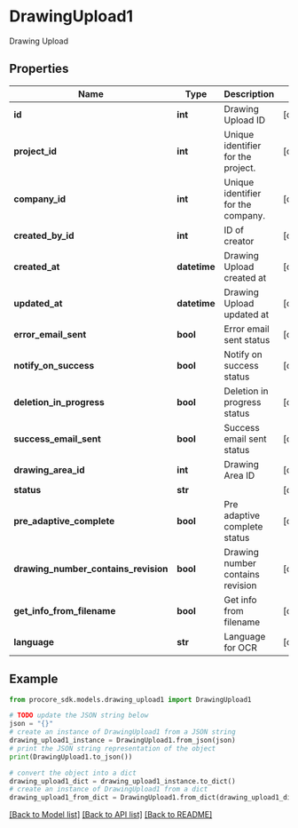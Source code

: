 # DrawingUpload1

Drawing Upload

## Properties

Name | Type | Description | Notes
------------ | ------------- | ------------- | -------------
**id** | **int** | Drawing Upload ID | [optional] 
**project_id** | **int** | Unique identifier for the project. | [optional] 
**company_id** | **int** | Unique identifier for the company. | [optional] 
**created_by_id** | **int** | ID of creator | [optional] 
**created_at** | **datetime** | Drawing Upload created at | [optional] 
**updated_at** | **datetime** | Drawing Upload updated at | [optional] 
**error_email_sent** | **bool** | Error email sent status | [optional] 
**notify_on_success** | **bool** | Notify on success status | [optional] 
**deletion_in_progress** | **bool** | Deletion in progress status | [optional] 
**success_email_sent** | **bool** | Success email sent status | [optional] 
**drawing_area_id** | **int** | Drawing Area ID | [optional] 
**status** | **str** |  | [optional] 
**pre_adaptive_complete** | **bool** | Pre adaptive complete status | [optional] 
**drawing_number_contains_revision** | **bool** | Drawing number contains revision | [optional] 
**get_info_from_filename** | **bool** | Get info from filename | [optional] 
**language** | **str** | Language for OCR | [optional] 

## Example

```python
from procore_sdk.models.drawing_upload1 import DrawingUpload1

# TODO update the JSON string below
json = "{}"
# create an instance of DrawingUpload1 from a JSON string
drawing_upload1_instance = DrawingUpload1.from_json(json)
# print the JSON string representation of the object
print(DrawingUpload1.to_json())

# convert the object into a dict
drawing_upload1_dict = drawing_upload1_instance.to_dict()
# create an instance of DrawingUpload1 from a dict
drawing_upload1_from_dict = DrawingUpload1.from_dict(drawing_upload1_dict)
```
[[Back to Model list]](../README.md#documentation-for-models) [[Back to API list]](../README.md#documentation-for-api-endpoints) [[Back to README]](../README.md)


